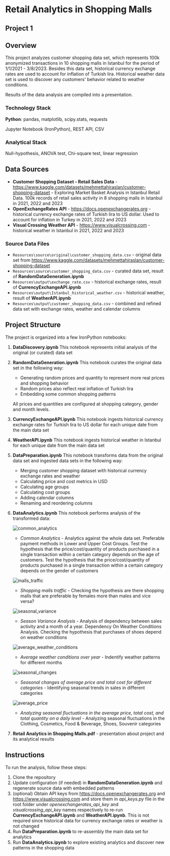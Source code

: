 # Retail Analytics in Shopping Malls

## Project 1

## Overview

This project analyzes customer shopping data set, which represents 100k anonymized transactions in 10 shopping malls in Istanbul for the period of 1/1/2021 - 3/8/2023.
Besides this data set, historical currency exchange rates are used to account for inflation of Turkish lira. Historical weather data set is used to discover any customers' behavior related to weather conditions.

Results of the data analysis are compiled into a presentation.

### Technology Stack
**Python**: pandas, matplotlib, scipy.stats, requests

Jupyter Notebook (IronPython), REST API, CSV

### Analytical Stack
Null-hypothesis, ANOVA test, Chi-square test, linear regression

## Data Sources

- **Customer Shopping Dataset - Retail Sales Data** - https://www.kaggle.com/datasets/mehmettahiraslan/customer-shopping-dataset - Exploring Market Basket Analysis in Istanbul Retail Data. 100k records of retail sales activity in 8 shopping malls in Istanbul in 2021, 2022 and 2023
- **OpenExchangeRates API** - https://docs.openexchangerates.org - historical currency exchange rates of Turkish lira to US dollar. Used to account for inflation in Turkey in 2021, 2022 and 2023
- **Visual Crossing Weather API** - https://www.visualcrossing.com - historical weather in Istanbul in 2021, 2022 and 2023

### Source Data Files

- `Resources\source\original\customer_shopping_data.csv` - original data set from https://www.kaggle.com/datasets/mehmettahiraslan/customer-shopping-dataset
- `Resources\source\customer_shopping_data.csv` - curated data set, result of **RandomDataGeneration.ipynb**
- `Resources\output\exchange_rate.csv` - historical exchange rates, result of **CurrencyExchangeAPI.ipynb**
- `Resources\output\Istanbul_historical_weather.csv` - historical weather, result of **WeatherAPI.ipynb**
- `Resources\output\customer_shopping_data.csv` - combined and refined data set with exchange rates, weather and calendar columns

## Project Structure

The project is organized into a few IronPython notebooks:

1. **DataDiscovery.ipynb**
   This notebook represents initial analysis of the original (or curated) data set

2. **RandomDataGeneration.ipynb**
   This notebook curates the original data set in the following way:
   - Generating random prices and quantity to represent more real prices and shopping behavior
   - Random prices also reflect real inflation of Turkish lira
   - Embedding some common shopping patterns

   All prices and quantities are configured at shopping category, gender and month levels.

3. **CurrencyExchangeAPI.ipynb**
   This notebook ingests historical currency exchange rates for Turkish lira to US dollar for each unique date from the main data set

4. **WeatherAPI.ipynb**
   This notebook ingests historical weather in Istanbul for each unique date from the main data set

5. **DataPreparation.ipynb**
   This notebook transforms data from the original data set and ingested data sets in the following way:
   - Merging customer shopping dataset with historical currency exchange rates and weather
   - Calculating price and cost metrics in USD
   - Calculating age groups
   - Calculating cost groups
   - Adding calendar columns
   - Renaming and reordering columns

6. **DataAnalytics.ipynb**
   This notebook performs analysis of the transformed data:

   ![common_analytics](img/common_analytics.png)

   - *Common Analytics* - Analytics against the whole data set. Preferable payment methods in Lower and Upper Cost Groups. Test the hypothesis that the price/cost/quantity of products purchased in a single transaction within a certain category depends on the age of customers. Test the hypothesis that the price/cost/quantity of products purchased in a single transaction within a certain category depends on the gender of customers

   ![malls_traffic](img/malls_traffic.png)

   - *Shopping malls traffic* - Checking the hypothesis are there shopping malls that are preferable by females more than males and vice versa?
   
   ![seasonal_variance](img/seasonal_variance.png)
   
   - *Season Variance Analysis* - Analysis of dependency between sales activity and a month of a year. Dependency On Weather Conditions Analysis. Checking the hypothesis that purchases of shoes depend on weather conditions
   
   ![average_weather_conditions](img/average_weather_conditions.png)
   
   - *Average weather conditions over year* - Indentify weather patterns for different months
   
   ![seasonal_changes](img/seasonal_changes.png)
   
   - *Seasonal changes of average price and total cost for different categories* - Identifying seasonal trends in sales in different categories
   
   ![average_price](img/average_price.png)
   
   - *Analyzing seasonal fluctuations in the average price, total cost, and total quantity on a daily level* - Analyzing seasonal fluctuations in the Clothing, Cosmetics, Food & Beverage, Shoes, Souvenir categories

7. **Retail Analytics in Shopping Malls.pdf** - presentation about project and its analytical results

## Instructions

To run the analysis, follow these steps:

1. Clone the repository
2. Update configuration (if needed) in **RandomDataGeneration.ipynb** and regenerate source data with embedded patterns
3. (optional) Obtain API keys from https://docs.openexchangerates.org and https://www.visualcrossing.com and store them in *api_keys.py* file in the root folder under *openexchangerates_api_key* and *visualcrossing_api_key* names respectively to re-run **CurrencyExchangeAPI.ipynb** and **WeatherAPI.ipynb**. This is not required since historical data for currency exchange rates or weather is not changed
4. Run **DataPreparation.ipynb** to re-assembly the main data set for analytics
5. Run **DataAnalytics.ipynb** to explore existing analytics and discover new patterns in the shopping data


